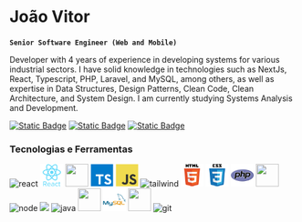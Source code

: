 # João Vitor

**`Senior Software Engineer (Web and Mobile)`**

Developer with 4 years of experience in developing systems for various industrial sectors. I have solid knowledge in technologies such as NextJs, React, Typescript, PHP, Laravel, and MySQL, among others, as well as expertise in Data Structures, Design Patterns, Clean Code, Clean Architecture, and System Design. I am currently studying Systems Analysis and Development.
    
[![Static Badge](https://img.shields.io/badge/Portfolio%20-brightgreen?style=flat-square&logo=airplayvideo&logoColor=%23FFF&labelColor=%23&color=%23460170)](https://joaovitorhz.netlify.app/)
[![Static Badge](https://img.shields.io/badge/Jo%C3%A3o%20Vitor%20Araujo%20-brightgreen?style=flat-square&logo=linkedin&logoColor=%23FFF&labelColor=%23&color=%23460170)](https://www.linkedin.com/in/jo%C3%A3o-vitor-araujo-96a78522b/)
[![Static Badge](https://img.shields.io/badge/vitorjoao39207%40gmail.com-brightgreen?style=flat-square&logo=gmail&logoColor=%23FFF&labelColor=%23&color=%23460170)](mailto:vitorjoao39207@gmail.com)

<h3 align="left">Tecnologias e Ferramentas</h3>
<p align="left"> 
    <!-- NextJs -->
    <a target="_blank" rel="noreferrer">
        <img src="https://cdn.jsdelivr.net/gh/devicons/devicon@latest/icons/nextjs/nextjs-original.svg" alt="react" width="40" height="40" />
    </a>
    <!-- React -->
    <a target="_blank" rel="noreferrer">
         <img src="https://raw.githubusercontent.com/devicons/devicon/master/icons/react/react-original-wordmark.svg" alt="react" width="40" height="40"/>
    </a>
    <!-- Vue -->
    <a target="_blank" rel="noreferrer">
        <img src="https://cdn.jsdelivr.net/gh/devicons/devicon@latest/icons/vuejs/vuejs-original-wordmark.svg" width="40" height="40"/>
    </a>
    <!-- Typescript -->
     <a  target="_blank" rel="noreferrer"> 
        <img src="https://raw.githubusercontent.com/devicons/devicon/master/icons/typescript/typescript-original.svg" alt="typescript" width="40" height="40"/> 
    </a>
    <!--JavaScript  -->
    <a target="_blank" rel="noreferrer"> 
        <img src="https://raw.githubusercontent.com/devicons/devicon/master/icons/javascript/javascript-original.svg" alt="javascript" width="40" height="40"/> 
    </a> 
    <!-- Tailwind -->
     <a target="_blank" rel="noreferrer"> 
        <img src="https://www.vectorlogo.zone/logos/tailwindcss/tailwindcss-icon.svg" alt="tailwind" width="40" height="40"/> 
    </a>
    <!-- HTML -->
    <a  target="_blank" rel="noreferrer"> 
        <img src="https://raw.githubusercontent.com/devicons/devicon/master/icons/html5/html5-original-wordmark.svg" alt="html5" width="40" height="40"/> 
    </a> 
    <!-- CSS -->
    <a target="_blank" rel="noreferrer"> 
        <img src="https://raw.githubusercontent.com/devicons/devicon/master/icons/css3/css3-original-wordmark.svg" alt="css3" width="40" height="40"/> 
    </a>
    <!-- PHP -->
    <a target="_blank" rel="noreferrer">
        <img src="https://raw.githubusercontent.com/devicons/devicon/master/icons/php/php-original.svg" alt="php" width="40" height="40"/>
    </a>
    <!-- Laravel -->
    <a target="_blank" rel="noreferrer">
        <img src="https://cdn.jsdelivr.net/gh/devicons/devicon@latest/icons/laravel/laravel-original.svg" width="40" height="40"/>
    </a>
    <!-- Node -->
    <a target="_blank" rel="noreferrer">
        <img src="https://cdn.iconscout.com/icon/free/png-256/node-js-1174925.png" alt="node" width="40" height="40"/> 
    </a> 
    <!-- AdonisJs -->
    <a target="_blank" rel="noreferrer">
      <img src="https://cdn.jsdelivr.net/gh/devicons/devicon@latest/icons/adonisjs/adonisjs-original.svg" idth="40" height="40"/>
    </a> 
    <!-- Java -->
    <a target="_blank" rel="noreferrer">
        <img src="https://cdn.icon-icons.com/icons2/2415/PNG/512/java_original_wordmark_logo_icon_146459.png" alt="java" width="40" height="40"/> 
    </a> 
    <!-- Java -->
    <a target="_blank" rel="noreferrer">
        <img src="https://cdn.jsdelivr.net/gh/devicons/devicon@latest/icons/kotlin/kotlin-plain-wordmark.svg" width="40" height="40" />
    </a> 
    <!-- MySql -->
     <a  target="_blank" rel="noreferrer"> 
        <img src="https://raw.githubusercontent.com/devicons/devicon/master/icons/mysql/mysql-original-wordmark.svg" alt="mysql" width="40" height="40"/> 
    </a>
    <!-- MariaDB -->
    <a target="_blank" rel="noreferrer"> 
      <img src="https://cdn.jsdelivr.net/gh/devicons/devicon@latest/icons/mongodb/mongodb-original-wordmark.svg" width="40" height="40" />
    </a> 
    <!-- Git -->
    <a  target="_blank" rel="noreferrer"> 
        <img src="https://www.vectorlogo.zone/logos/git-scm/git-scm-icon.svg" alt="git" width="40" height="40"/> 
    </a> 
</p>

